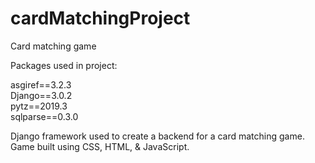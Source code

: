 # cardMatchingProject
Card matching game<br> 

Packages used in project:<br> 

asgiref==3.2.3<br> 
Django==3.0.2<br> 
pytz==2019.3<br> 
sqlparse==0.3.0<br> 

Django framework used to create a backend for a card matching game. Game built using CSS, HTML, & JavaScript. <br> 
